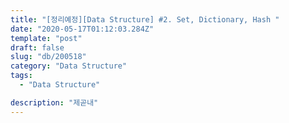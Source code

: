 ```yaml
---
title: "[정리예정][Data Structure] #2. Set, Dictionary, Hash "
date: "2020-05-17T01:12:03.284Z"
template: "post"
draft: false
slug: "db/200518"
category: "Data Structure"
tags:
  - "Data Structure"

description: "제곧내"
---
```


